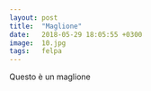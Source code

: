 ```yaml
---
layout: post
title:  "Maglione"
date:   2018-05-29 18:05:55 +0300
image:  10.jpg
tags:   felpa
---
```


Questo è un maglione
